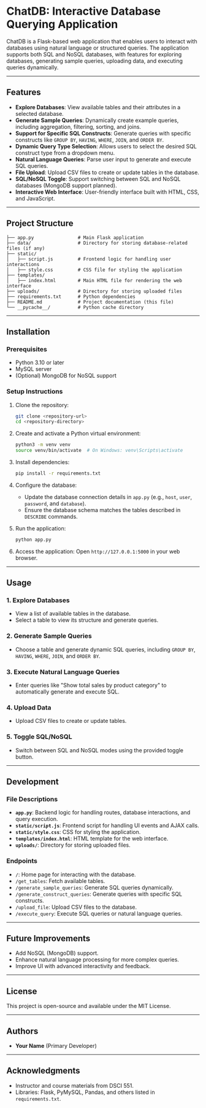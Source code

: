 
# ChatDB: Interactive Database Querying Application

ChatDB is a Flask-based web application that enables users to interact with databases using natural language or structured queries. The application supports both SQL and NoSQL databases, with features for exploring databases, generating sample queries, uploading data, and executing queries dynamically.

---

## Features
- **Explore Databases**: View available tables and their attributes in a selected database.
- **Generate Sample Queries**: Dynamically create example queries, including aggregation, filtering, sorting, and joins.
- **Support for Specific SQL Constructs**: Generate queries with specific constructs like `GROUP BY`, `HAVING`, `WHERE`, `JOIN`, and `ORDER BY`.
- **Dynamic Query Type Selection**: Allows users to select the desired SQL construct type from a dropdown menu.
- **Natural Language Queries**: Parse user input to generate and execute SQL queries.
- **File Upload**: Upload CSV files to create or update tables in the database.
- **SQL/NoSQL Toggle**: Support switching between SQL and NoSQL databases (MongoDB support planned).
- **Interactive Web Interface**: User-friendly interface built with HTML, CSS, and JavaScript.

---

## Project Structure
```
├── app.py                # Main Flask application
├── data/                 # Directory for storing database-related files (if any)
├── static/
│   ├── script.js         # Frontend logic for handling user interactions
│   ├── style.css         # CSS file for styling the application
├── templates/
│   ├── index.html        # Main HTML file for rendering the web interface
├── uploads/              # Directory for storing uploaded files
├── requirements.txt      # Python dependencies
├── README.md             # Project documentation (this file)
└── __pycache__/          # Python cache directory
```

---

## Installation

### Prerequisites
- Python 3.10 or later
- MySQL server
- (Optional) MongoDB for NoSQL support

### Setup Instructions
1. Clone the repository:
   ```bash
   git clone <repository-url>
   cd <repository-directory>
   ```

2. Create and activate a Python virtual environment:
   ```bash
   python3 -m venv venv
   source venv/bin/activate  # On Windows: venv\Scripts\activate
   ```

3. Install dependencies:
   ```bash
   pip install -r requirements.txt
   ```

4. Configure the database:
   - Update the database connection details in `app.py` (e.g., `host`, `user`, `password`, and `database`).
   - Ensure the database schema matches the tables described in `DESCRIBE` commands.

5. Run the application:
   ```bash
   python app.py
   ```

6. Access the application:
   Open `http://127.0.0.1:5000` in your web browser.

---

## Usage

### 1. Explore Databases
- View a list of available tables in the database.
- Select a table to view its structure and generate queries.

### 2. Generate Sample Queries
- Choose a table and generate dynamic SQL queries, including `GROUP BY`, `HAVING`, `WHERE`, `JOIN`, and `ORDER BY`.

### 3. Execute Natural Language Queries
- Enter queries like "Show total sales by product category" to automatically generate and execute SQL.

### 4. Upload Data
- Upload CSV files to create or update tables.

### 5. Toggle SQL/NoSQL
- Switch between SQL and NoSQL modes using the provided toggle button.

---

## Development

### File Descriptions
- **`app.py`**: Backend logic for handling routes, database interactions, and query execution.
- **`static/script.js`**: Frontend script for handling UI events and AJAX calls.
- **`static/style.css`**: CSS for styling the application.
- **`templates/index.html`**: HTML template for the web interface.
- **`uploads/`**: Directory for storing uploaded files.

### Endpoints
- `/`: Home page for interacting with the database.
- `/get_tables`: Fetch available tables.
- `/generate_sample_queries`: Generate SQL queries dynamically.
- `/generate_construct_queries`: Generate queries with specific SQL constructs.
- `/upload_file`: Upload CSV files to the database.
- `/execute_query`: Execute SQL queries or natural language queries.

---

## Future Improvements
- Add NoSQL (MongoDB) support.
- Enhance natural language processing for more complex queries.
- Improve UI with advanced interactivity and feedback.

---

## License
This project is open-source and available under the MIT License.

---

## Authors
- **Your Name** (Primary Developer)

---

## Acknowledgments
- Instructor and course materials from DSCI 551.
- Libraries: Flask, PyMySQL, Pandas, and others listed in `requirements.txt`.

